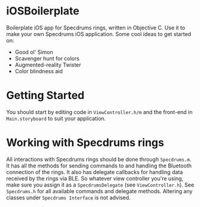 # iOSBoilerplate
Boilerplate iOS app for Specdrums rings, written in Objective C. Use it to make your own Specdrums iOS application. Some cool ideas to get started on:
* Good ol' Simon
* Scavenger hunt for colors
* Augmented-reality Twister
* Color blindness aid

# Getting Started
You should start by editing code in `ViewController.h/m` and the front-end in `Main.storyboard` to suit your application.

# Working with Specdrums rings
All interactions with Specdrums rings should be done through `Specdrums.m`. It has all the methods for sending commands to and handling the Bluetooth connection of the rings. It also has delegate callbacks for handling data received by the rings via BLE. So whatever view controller you're using, make sure you assign it as a `SpecdrumsDelegate` (see `ViewController.h`). See `Specdrums.h` for all available commands and delegate methods. Altering any classes under `Specdrums Interface` is not advised.
